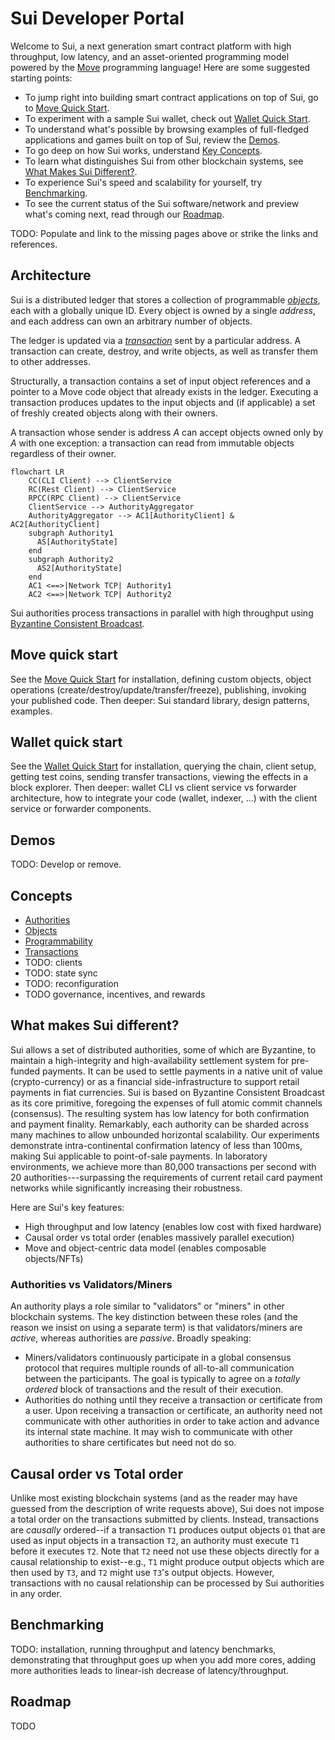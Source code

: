 # Sui Developer Portal

Welcome to Sui, a next generation smart contract platform with high throughput, low latency, and an asset-oriented programming model powered by the [Move](https://github.com/diem/move) programming language! Here are some suggested starting points:

* To jump right into building smart contract applications on top of Sui, go to [Move Quick Start](move.md).
* To experiment with a sample Sui wallet, check out [Wallet Quick Start](wallet.md).
* To understand what's possible by browsing examples of full-fledged applications and games built on top of Sui, review the [Demos](TODO).
* To go deep on how Sui works, understand [Key Concepts](TODO).
* To learn what distinguishes Sui from other blockchain systems, see [What Makes Sui Different?](TODO).
* To experience Sui's speed and scalability for yourself, try [Benchmarking](TODO).
* To see the current status of the Sui software/network and preview what's coming next, read through our [Roadmap](TODO).

TODO: Populate and link to the missing pages above or strike the links and references.

## Architecture

Sui is a distributed ledger that stores a collection of programmable *[objects](objects.md)*, each with a globally unique ID. Every object is owned by a single *address*, and each address can own an arbitrary number of objects.

The ledger is updated via a *[transaction](transactions.md)* sent by a particular address. A transaction can create, destroy, and write objects, as well as transfer them to other addresses.

Structurally, a transaction contains a set of input object references and a pointer to a Move code object that already exists in the ledger. Executing a transaction produces updates to the input objects and (if applicable) a set of freshly created objects along with their owners.

A transaction whose sender is address *A* can accept objects owned only by *A* with one exception: a transaction can read from immutable objects regardless of their owner.

```mermaid
flowchart LR
    CC(CLI Client) --> ClientService
    RC(Rest Client) --> ClientService
    RPCC(RPC Client) --> ClientService
    ClientService --> AuthorityAggregator
    AuthorityAggregator --> AC1[AuthorityClient] & AC2[AuthorityClient]
    subgraph Authority1
      AS[AuthorityState]
    end
    subgraph Authority2
      AS2[AuthorityState]
    end
    AC1 <==>|Network TCP| Authority1
    AC2 <==>|Network TCP| Authority2
```

Sui authorities process transactions in parallel with high throughput using [Byzantine Consistent Broadcast](https://en.wikipedia.org/wiki/Byzantine_fault).

## Move quick start
See the [Move Quick Start](move.md) for installation, defining custom objects, object operations (create/destroy/update/transfer/freeze), publishing, invoking your published code. Then deeper: Sui standard library, design patterns, examples.

## Wallet quick start
See the [Wallet Quick Start](wallet.md) for installation, querying the chain, client setup, getting test coins, sending transfer transactions, viewing the effects in a block explorer. Then deeper: wallet CLI vs client service vs forwarder architecture, how to integrate your code (wallet, indexer, ...) with the client service or forwarder components.

## Demos

TODO: Develop or remove.

## Concepts
- [Authorities](authorities.md)
- [Objects](objects.md)
- [Programmability](programmability.md)
- [Transactions](transactions.md)
- TODO: clients
- TODO: state sync
- TODO: reconfiguration
- TODO governance, incentives, and rewards

## What makes Sui different?

Sui allows a set of distributed authorities, some of which are Byzantine, to maintain a high-integrity and high-availability settlement system for pre-funded payments. It can be used to settle payments in a native unit of value (crypto-currency) or as a financial side-infrastructure to support retail payments in fiat currencies. Sui is based on Byzantine Consistent Broadcast as its core primitive, foregoing the expenses of full atomic commit channels (consensus). The resulting system has low latency for both confirmation and payment finality. Remarkably, each authority can be sharded across many machines to allow unbounded horizontal scalability. Our experiments demonstrate intra-continental confirmation latency of less than 100ms, making Sui applicable to point-of-sale payments. In laboratory environments, we achieve more than 80,000 transactions per second with 20 authorities---surpassing the requirements of current retail card payment networks while significantly increasing their robustness.

Here are Sui's key features:

- High throughput and low latency (enables low cost with fixed hardware)
- Causal order vs total order (enables massively parallel execution)
- Move and object-centric data model (enables composable objects/NFTs)

### Authorities vs Validators/Miners
An authority plays a role similar to "validators" or "miners" in other blockchain systems. The key distinction between these roles (and the reason we insist on using a separate term) is that validators/miners are *active*, whereas authorities are *passive*. Broadly speaking:
* Miners/validators continuously participate in a global consensus protocol that requires multiple rounds of all-to-all communication between the participants. The goal is typically to agree on a *totally ordered* block of transactions and the result of their execution.
* Authorities do nothing until they receive a transaction or certificate from a user. Upon receiving a transaction or certificate, an authority need not communicate with other authorities in order to take action and advance its internal state machine. It may wish to communicate with other authorities to share certificates but need not do so.

## Causal order vs Total order
Unlike most existing blockchain systems (and as the reader may have guessed from the description of write requests above), Sui does not impose a total order on the transactions submitted by clients. Instead, transactions are *causally* ordered--if a transaction `T1` produces output objects `O1` that are used as input objects in a transaction `T2`, an authority must execute `T1` before it executes `T2`. Note that `T2` need not use these objects directly for a causal relationship to exist--e.g., `T1` might produce output objects which are then used by `T3`, and `T2` might use `T3`'s output objects. However, transactions with no causal relationship can be processed by Sui authorities in any order.

## Benchmarking
TODO: installation, running throughput and latency benchmarks, demonstrating that throughput goes up when you add more cores, adding more authorities leads to linear-ish decrease of latency/throughput.

## Roadmap

TODO
